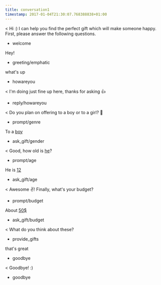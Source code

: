 ```yaml
---
title: conversation1
timestamp: 2017-01-04T21:30:07.768388838+01:00
---
```


< Hi :) I can help you find the perfect gift which will make someone happy. First, please answer the following questions.
* welcome

Hey!
* greeting/emphatic

what's up
* howareyou

< I'm doing just fine up here, thanks for asking 👍
* reply/howareyou

< Do you plan on offering to a boy or to a girl? 👫
* prompt/genre

To a [boy](genre)
* ask_gift/gender

< Good, how old is [he](sex)?
* prompt/age

He is [12](number/age)
* ask_gift/age

< Awesome ✌! Finally, what's your budget?
* prompt/budget

About [50$](amount-of-money/budget)
* ask_gift/budget

< What do you think about these?
* provide_gifts

that's great
* goodbye

< Goodbye! :)
* goodbye
